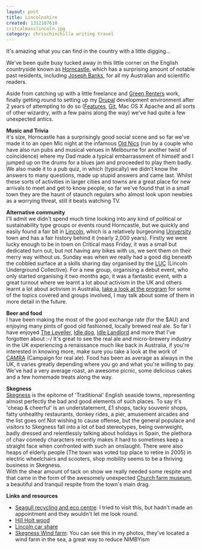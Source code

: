 ```yaml
---
layout: post
title: Lincolnshire
created: 1312187610
critcalmasslincoln.jpg
category: chrischinchilla writing travel
---
```

<p>It&#39;s amazing what you can find in the country with a little digging&hellip;</p><p>We&#39;ve been quite busy tucked away in this little corner on the English countryside known as <a href="http://en.wikipedia.org/wiki/Horncastle,_Lincolnshire" target="_blank">Horncastle</a>, which has a surprising amount of notable past residents, including <a href="http://en.wikipedia.org/wiki/Joseph_Banks" target="_blank">Joseph Banks</a>, for all my Australian and scientific readers.</p><p>Aside from catching up with a little freelance and <a href="http://www.greenrenters.org" target="_blank">Green Renters</a> work, finally getting round to setting up my <a href="http://www.drupal.org" target="_blank">Drupal</a> development environment after 2 years of attempting to do so (<a href="http://drupal.org/project/features" target="_blank">Features</a>, <a href="http://git-scm.com/" target="_blank">Git</a>, Mac OS X Apache and all sorts of other wizardry, with a few pains along the way) we&#39;ve had quite a few unexpected antics.</p><p><strong>Music and Trivia</strong><br />it&#39;s size, Horncastle has a surprisingly good social scene and so far we&#39;ve made it to an open Mic night at the infamous <a href="http://www.oldnickstavern.co.uk/" target="_blank">Old Nics</a> (run by a couple who have also run pubs and musical venues in Melbourne for another twist of coincidence) where my Dad made a typical embarrassment of himself and I jumped up on the drums for a blues jam and proceeded to play them badly. We also made it to a pub quiz, in which (typically) we didn&#39;t know the answers to many questions, made up stupid answers and came last. Whilst these sorts of activities in larger cities and towns are a great place for new arrivals to meet and get to know people, so far we&#39;ve found that in a small town they are the haunt of staunch regulars who almost look upon newbies as a worrying threat, still it beats watching TV.</p><p><strong>Alternative community</strong><br />I&#39;ll admit we didn&#39;t spend much time looking into any kind of political or sustainability type groups or events round Horncastle, but we quickly and easily found a fair bit in <a href="http://en.wikipedia.org/wiki/Lincoln,_England" target="_blank">Lincoln</a>, which is a relatively burgeoning <a href="http://www.lincoln.ac.uk/home/" target="_blank">University</a> town and has a fair history behind it (nearly 2,000 years). Firstly we were lucky enough to be in town on Critical mass Friday, it was a small but dedicated turn out, but not having any bikes with us, we sent them on their merry way without us. Sunday was when we really had a good dig beneath the cobbled surface at a skills sharing day organised by the <a href="http://lincolnundergroundcollective.wordpress.com" target="_blank">LUC</a> (Lincoln Underground Collective). For a new group, organising a debut event, who only started organising it two months ago, it was a fantastic event, with a great turnout where we learnt a lot about activism in the UK and others learnt a lot about activism in Australia, <a href="http://lincolnundergroundcollective.files.wordpress.com/2011/07/skish-program.pdf" target="_blank">take a look at the program</a> for some of the topics covered and groups involved, I may talk about some of them in more detail in the future.</p><p><strong>Beer and food</strong><br />I have been making the most of the good exchange rate (for the $AU) and enjoying many pints of good old fashioned, locally brewed real ale. So far I have enjoyed <a href="http://www.springhead.co.uk/the-leveller" target="_blank">The Leveller</a>, <a href="http://www.ratebeer.com/beer/idle-dog/96833/" target="_blank">Idle dog</a>, <a href="http://www.beermad.org.uk/cgi-bin/show_brewery_info.cgi?cookie=refresh&amp;id=4249" target="_blank">Idle Landlord</a> and more that I&#39;ve forgotten about :-/ It&#39;s great to see the real ale and micro-brewery industry in the UK experiencing a renaissance much like back in Australia, if you&#39;re interested in knowing more, make sure you take a look at the work of <a href="http://www.camra.org.uk/" target="_blank">CAMRA</a> (Campaign for real ale). Food has been as average as always in the UK, it varies greatly depending where you go and what you&#39;re willing to pay. We&#39;ve had a very average roast, an awesome picnic, some delicious cakes and a few homemade treats along the way.</p><p><strong>Skegness</strong><br /><a href="http://en.wikipedia.org/wiki/Skegness" target="_blank">Skegness</a> is the epitome of &#39;Traditional&#39; English seaside towns, representing almost perfectly the bad and good elements of such places. To say it&#39;s &#39;cheap &amp; cheerful&#39; is an understatement, &pound;1 shops, tacky souvenir shops, fatty unhealthy restaurants, donkey rides, a pier, amusement arcades and the list goes on! Not wishing to cause offense, but the general populace and visitors to Skegness fall into a lot of bad stereotypes, being overweight, badly dressed and relentlessly talking about holidays in Spain, the plethora of chav comedy characters recently makes it hard to sometimes keep a straight face when confronted with such an onslaught. There were also heaps of elderly people (The town was voted top place to retire in 2005) in electric wheelchairs and scooters, shop mobility seems to be a thriving business in Skegness.<br />With the shear amount of tack on show we really needed some respite and that came in the form of the awesomely unexpected <a href="http://churchfarmvillage.org.uk/" target="_blank">Church farm museum</a>, a beautiful and tranquil respite from the town&#39;s main drag.</p><p><strong>Links and resources</strong></p><ul><li><a href="http://www.seagullrecycling.org.uk" target="_blank">Seagull recycling and eco centre</a>: I tried to visit this, but hadn&#39;t made an appointment and they wouldn&#39;t let me look round.</li><li><a href="http://hillholtwood.com" target="_blank">Hill Holt wood</a></li><li><a href="https://lincolnbig.liftshare.com" target="_blank">Lincoln car share</a></li><li><a href="http://www.skegnesspier.co.uk/windfarm.html" target="_blank">Skegness Wind farm</a>: You can see this in my photos, they&#39;ve located a wind farm in the sea, a great way to reduce NIMBYism</li></ul>
